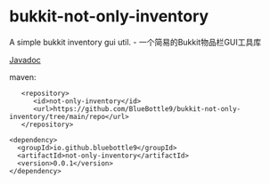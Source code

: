 # bukkit-not-only-inventory
A simple bukkit inventory gui util. - 一个简易的Bukkit物品栏GUI工具库

[Javadoc](https://bluebottle9.github.io/bukkit-not-only-inventory/bluescreen9/minecraft/bukkit/notonlyinventory/package-summary.html)

maven: 

```
   <repository>
      <id>not-only-inventory</id>
      <url>https://github.com/BlueBottle9/bukkit-not-only-inventory/tree/main/repo</url>
   </repository>
```

```
<dependency>
  <groupId>io.github.bluebottle9</groupId>
  <artifactId>not-only-inventory</artifactId>
  <version>0.0.1</version>
</dependency>
```
